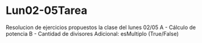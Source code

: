 # Lun02-05Tarea
Resolucion de ejercicios propuestos la clase del lunes 02/05
A - Cálculo de potencia
B - Cantidad de divisores
Adicional: esMultiplo (True/False)
